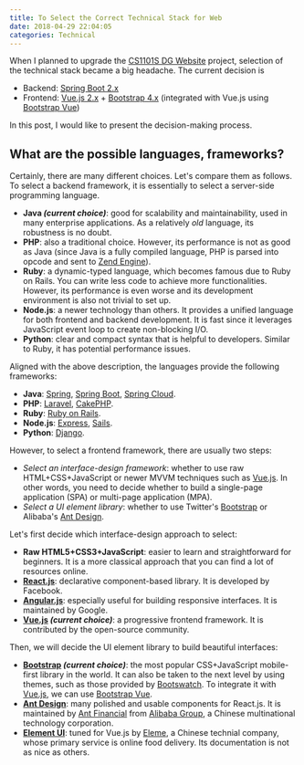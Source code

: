 ```yaml
---
title: To Select the Correct Technical Stack for Web
date: 2018-04-29 22:04:05
categories: Technical
---
```


When I planned to upgrade the [CS1101S DG Website](https://github.com/yunpengn/CS1101S-DG-Website) project, selection of the technical stack became a big headache. The current decision is
- Backend: [Spring Boot 2.x](https://spring.io/projects/spring-boot)
- Frontend: [Vue.js 2.x](https://vuejs.org) + [Bootstrap 4.x](http://getbootstrap.com) (integrated with Vue.js using [Bootstrap Vue](https://bootstrap-vue.js.org))

In this post, I would like to present the decision-making process.

## What are the possible languages, frameworks?

Certainly, there are many different choices. Let's compare them as follows. To select a backend framework, it is essentially to select a server-side programming language.
- **Java _(current choice)_**: good for scalability and maintainability, used in many enterprise applications. As a relatively _old_ language, its robustness is no doubt.
- **PHP**: also a traditional choice. However, its performance is not as good as Java (since Java is a fully compiled language, PHP is parsed into opcode and sent to [Zend Engine](http://www.zend.com/en/resources/php-7)).
- **Ruby**: a dynamic-typed language, which becomes famous due to Ruby on Rails. You can write less code to achieve more functionalities. However, its performance is even worse and its development environment is also not trivial to set up.
- **Node.js**: a newer technology than others. It provides a unified language for both frontend and backend development. It is fast since it leverages JavaScript event loop to create non-blocking I/O.
- **Python**: clear and compact syntax that is helpful to developers. Similar to Ruby, it has potential performance issues.

<!-- more -->

Aligned with the above description, the languages provide the following frameworks:
- **Java**: [Spring](https://spring.io), [Spring Boot](https://spring.io/projects/spring-boot), [Spring Cloud](http://projects.spring.io/spring-cloud/).
- **PHP**: [Laravel](https://laravel.com), [CakePHP](https://cakephp.org).
- **Ruby**: [Ruby on Rails](https://rubyonrails.org).
- **Node.js**: [Express](http://expressjs.com), [Sails](https://sailsjs.com).
- **Python**: [Django](https://www.djangoproject.com).

However, to select a frontend framework, there are usually two steps:
- _Select an interface-design framework_: whether to use raw HTML+CSS+JavaScript or newer MVVM techniques such as [Vue.js](https://vuejs.org). In other words, you need to decide whether to build a single-page application (SPA) or multi-page application (MPA).
- _Select a UI element library_: whether to use Twitter's [Bootstrap](https://getbootstrap.com) or Alibaba's [Ant Design](https://ant.design/).

Let's first decide which interface-design approach to select:
- **Raw HTML5+CSS3+JavaScript**: easier to learn and straightforward for beginners. It is a more classical approach that you can find a lot of resources online.
- **[React.js](https://reactjs.org)**: declarative component-based library. It is developed by Facebook.
- **[Angular.js](https://angular.io)**: especially useful for building responsive interfaces. It is maintained by Google.
- **[Vue.js](https://vuejs.org) _(current choice)_**: a progressive frontend framework. It is contributed by the open-source community.

Then, we will decide the UI element library to build beautiful interfaces:
- **[Bootstrap](https://getbootstrap.com) _(current choice)_**: the most popular CSS+JavaScript mobile-first library in the world. It can also be taken to the next level by using themes, such as those provided by [Bootswatch](https://bootswatch.com). To integrate it with [Vue.js](https://vuejs.org), we can use [Bootstrap Vue](https://bootstrap-vue.js.org).
- **[Ant Design](https://ant.design/)**: many polished and usable components for React.js. It is maintained by [Ant Financial](https://www.antfin.com) from [Alibaba Group](https://www.alibabagroup.com/), a Chinese multinational technology corporation.
- **[Element UI](http://element.eleme.io/)**: tuned for Vue.js by [Eleme](https://www.ele.me), a Chinese technial company, whose primary service is online food delivery. Its documentation is not as nice as others.
